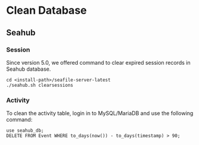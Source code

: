 # Clean Database

## Seahub

### Session

Since version 5.0, we offered command to clear expired session records in Seahub database.

    cd <install-path>/seafile-server-latest
    ./seahub.sh clearsessions


### Activity

To clean the activity table, login in to MySQL/MariaDB and use the following command:

    use seahub_db;
    DELETE FROM Event WHERE to_days(now()) - to_days(timestamp) > 90;
